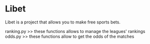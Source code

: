 # Libet
Libet is a project that allows you to make free sports bets.

ranking.py >> these functions allows to manage the leagues' rankings	
odds.py >> these functions allow to get the odds of the matches

